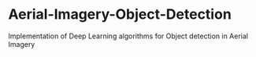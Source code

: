 # Aerial-Imagery-Object-Detection
Implementation of Deep Learning algorithms for Object detection in Aerial Imagery
